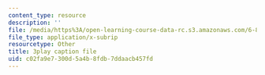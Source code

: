 ```yaml
---
content_type: resource
description: ''
file: /media/https%3A/open-learning-course-data-rc.s3.amazonaws.com/6-890-algorithmic-lower-bounds-fun-with-hardness-proofs-fall-2014/c02fa9e7300d5a4b8fdb7ddaacb457fd_7d73E1DiH0w.vtt
file_type: application/x-subrip
resourcetype: Other
title: 3play caption file
uid: c02fa9e7-300d-5a4b-8fdb-7ddaacb457fd
---
```

